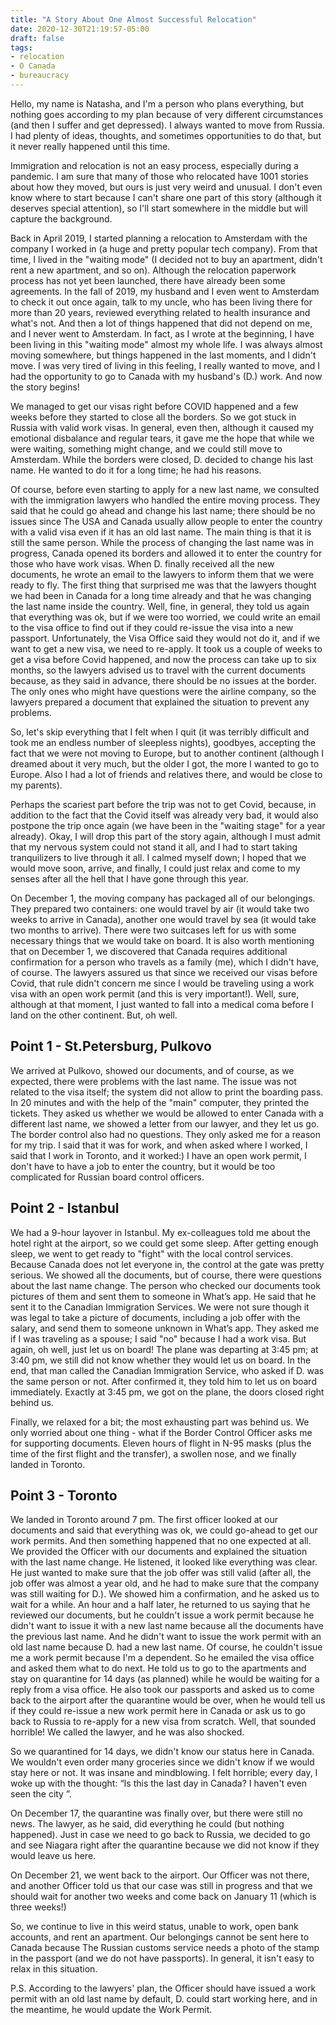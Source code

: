 ```yaml
---
title: "A Story About One Almost Successful Relocation"
date: 2020-12-30T21:19:57-05:00
draft: false
tags: 
- relocation
- O Canada
- bureaucracy
---
```


Hello, my name is Natasha, and I'm a person who plans everything, but nothing goes according to my plan because of very different circumstances (and then I suffer and get depressed). I always wanted to move from Russia. I had plenty of ideas, thoughts, and sometimes opportunities to do that, but it never really happened until this time.

Immigration and relocation is not an easy process, especially during a pandemic. I am sure that many of those who relocated have 1001 stories about how they moved, but ours is just very weird and unusual. I don't even know where to start because I can't share one part of this story (although it deserves special attention), so I'll start somewhere in the middle but will capture the background.

Back in April 2019, I started planning a relocation to Amsterdam with the company I worked in (a huge and pretty popular tech company). From that time, I lived in the "waiting mode" (I decided not to buy an apartment, didn't rent a new apartment, and so on). Although the relocation paperwork process has not yet been launched, there have already been some agreements. In the fall of 2019, my husband and I even went to Amsterdam to check it out once again, talk to my uncle, who has been living there for more than 20 years, reviewed everything related to health insurance and what's not. 
And then a lot of things happened that did not depend on me, and I never went to Amsterdam. In fact, as I wrote at the beginning, I have been living in this "waiting mode" almost my whole life. I was always almost moving somewhere, but things happened in the last moments, and I didn't move. I was very tired of living in this feeling, I really wanted to move, and I had the opportunity to go to Canada with my husband's (D.) work. And now the story begins!

We managed to get our visas right before COVID happened and a few weeks before they started to close all the borders. So we got stuck in Russia with valid work visas. In general, even then, although it caused my emotional disbalance and regular tears, it gave me the hope that while we were waiting, something might change, and we could still move to Amsterdam. While the borders were closed, D. decided to change his last name. He wanted to do it for a long time; he had his reasons.

Of course, before even starting to apply for a new last name, we consulted with the immigration lawyers who handled the entire moving process. They said that he could go ahead and change his last name; there should be no issues since The USA and Canada usually allow people to enter the country with a valid visa even if it has an old last name. The main thing is that it is still the same person. While the process of changing the last name was in progress, Canada opened its borders and allowed it to enter the country for those who have work visas. When D. finally received all the new documents, he wrote an email to the lawyers to inform them that we were ready to fly. The first thing that surprised me was that the lawyers thought we had been in Canada for a long time already and that he was changing the last name inside the country.  Well, fine, in general, they told us again that everything was ok, but if we were too worried, we could write an email to the visa office to find out if they could re-issue the visa into a new passport. Unfortunately, the Visa Office said they would not do it, and if we want to get a new visa, we need to re-apply. 
It took us a couple of weeks to get a visa before Covid happened, and now the process can take up to six months, so the lawyers advised us to travel with the current documents because, as they said in advance, there should be no issues at the border. The only ones who might have questions were the airline company, so the lawyers prepared a document that explained the situation to prevent any problems.

So, let's skip everything that I felt when I quit (it was terribly difficult and took me an endless number of sleepless nights), goodbyes, accepting the fact that we were not moving to Europe, but to another continent (although I dreamed about it very much, but the older I got, the more I wanted to go to Europe. Also I had a lot of friends and relatives there, and would be close to my parents).

Perhaps the scariest part before the trip was not to get Covid, because, in addition to the fact that the Covid itself was already very bad, it would also postpone the trip once again (we have been in the "waiting stage" for a year already). Okay, I will drop this part of the story again, although I must admit that my nervous system could not stand it all, and I had to start taking tranquilizers to live through it all. I calmed myself down; I hoped that we would move soon, arrive, and finally, I could just relax and come to my senses after all the hell that I have gone through this year.

On December 1, the moving company has packaged all of our belongings. They prepared two containers: one would travel by air (it would take two weeks to arrive in Canada), another one would travel by sea (it would take two months to arrive). There were two suitcases left for us with some necessary things that we would take on board. It is also worth mentioning that on December 1, we discovered that Canada requires additional confirmation for a person who travels as a family (me), which I didn't have, of course. The lawyers assured us that since we received our visas before Covid, that rule didn't concern me since I would be traveling using a work visa with an open work permit (and this is very important!). Well, sure, although at that moment, I just wanted to fall into a medical coma before I land on the other continent. But, oh well.

## Point 1 - St.Petersburg, Pulkovo
We arrived at Pulkovo, showed our documents, and of course, as we expected, there were problems with the last name. The issue was not related to the visa itself; the system did not allow to print the boarding pass. In 20 minutes and with the help of the "main" computer, they printed the tickets. They asked us whether we would be allowed to enter Canada with a different last name, we showed a letter from our lawyer, and they let us go. The border control also had no questions. They only asked me for a reason for my trip. I said that it was for work, and when asked where I worked, I said that I work in Toronto, and it worked:) I have an open work permit, I don't have to have a job to enter the country, but it would be too complicated for Russian board control officers.

## Point 2 - Istanbul
We had a 9-hour layover in Istanbul. My ex-colleagues told me about the hotel right at the airport, so we could get some sleep. After getting enough sleep, we went to get ready to "fight" with the local control services. Because Canada does not let everyone in, the control at the gate was pretty serious. We showed all the documents, but of course, there were questions about the last name change. The person who checked our documents took pictures of them and sent them to someone in What’s app. He said that he sent it to the Canadian Immigration Services. We were not sure though it was legal to take a picture of documents, including a job offer with the salary, and send them to someone unknown in What’s app. They asked me if I was traveling as a spouse; I said "no" because I had a work visa. But again, oh well, just let us on board! The plane was departing at 3:45 pm; at 3:40 pm, we still did not know whether they would let us on board. In the end, that man called the Canadian Immigration Service, who asked if D. was the same person or not. After confirmed it, they told him to let us on board immediately. Exactly at 3:45 pm, we got on the plane, the doors closed right behind us.
 
Finally, we relaxed for a bit; the most exhausting part was behind us.
We only worried about one thing - what if the Border Control Officer asks me for supporting documents. Eleven hours of flight in N-95 masks (plus the time of the first flight and the transfer), a swollen nose, and we finally landed in Toronto.

## Point 3 - Toronto

We landed in Toronto around 7 pm. The first officer looked at our documents and said that everything was ok, we could go-ahead to get our work permits. And then something happened that no one expected at all. We provided the Officer with our documents and explained the situation with the last name change. He listened, it looked like everything was clear. He just wanted to make sure that the job offer was still valid (after all, the job offer was almost a year old, and he had to make sure that the company was still waiting for D.). We showed him a confirmation, and he asked us to wait for a while. An hour and a half later, he returned to us saying that he reviewed our documents, but he couldn't issue a work permit because he didn't want to issue it with a new last name because all the documents have the previous last name. And he didn't want to issue the work permit with an old last name because D. had a new last name. Of course, he couldn't issue me a work permit because I'm a dependent. So he emailed the visa office and asked them what to do next. He told us to go to the apartments and stay on quarantine for 14 days (as planned) while he would be waiting for a reply from a visa office. He also took our passports and asked us to come back to the airport after the quarantine would be over, when he would tell us if they could re-issue a new work permit here in Canada or ask us to go back to Russia to re-apply for a new visa from scratch. Well, that sounded horrible! We called the lawyer, and he was also shocked.

So we quarantined for 14 days, we didn't know our status here in Canada. We wouldn't even order many groceries since we didn't know if we would stay here or not. It was insane and mindblowing. I felt horrible; every day, I woke up with the thought: “Is this the last day in Canada? I haven't even seen the city ”.

On December 17, the quarantine was finally over, but there were still no news. The lawyer, as he said, did everything he could (but nothing happened). Just in case we need to go back to Russia, we decided to go and see Niagara right after the quarantine because we did not know if they would leave us here. 

On December 21, we went back to the airport. Our Officer was not there, and another Officer told us that our case was still in progress and that we should wait for another two weeks and come back on January 11 (which is three weeks!)

So, we continue to live in this weird status, unable to work, open bank accounts, and rent an apartment. Our belongings cannot be sent here to Canada because The Russian customs service needs a photo of the stamp in the passport (and we do not have passports). In general, it isn't easy to relax in this situation.

P.S. According to the lawyers' plan, the Officer should have issued a work permit with an old last name by default, D. could start working here, and in the meantime, he would update the Work Permit. 

